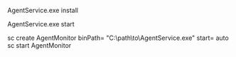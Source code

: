 <!-- Install the service (requires admin) -->
AgentService.exe install

<!--  Start the service -->
AgentService.exe start

<!-- Ensure proper service registration:
powershell -->
sc create AgentMonitor binPath= "C:\path\to\AgentService.exe" start= auto
sc start AgentMonitor